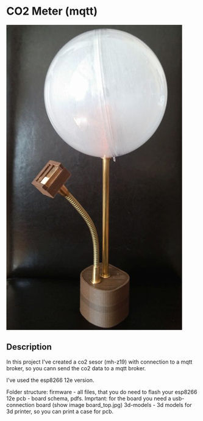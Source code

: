 # CO2 Meter (mqtt)

![main-image](https://github.com/de1m/co2-meter-mqtt/blob/master/co2-lampe-main-crop.jpg)

## Description

In this project I've created a co2 sesor (mh-z19) with connection to a mqtt broker, so you cann send the co2 data to a mqtt broker. 

I've used the esp8266 12e version. 

Folder structure:
firmware - all files, that you do need to flash your esp8266 12e
pcb - board schema, pdfs. Imprtant: for the board you need a usb-connection board (show image board_top.jpg)
3d-models - 3d models for 3d printer, so you can print a case for pcb.
